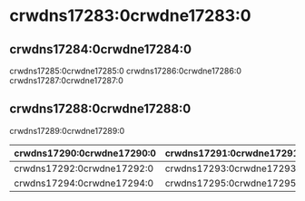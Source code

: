 # crwdns17283:0crwdne17283:0

## crwdns17284:0crwdne17284:0

crwdns17285:0crwdne17285:0 crwdns17286:0crwdne17286:0 crwdns17287:0crwdne17287:0

## crwdns17288:0crwdne17288:0

crwdns17289:0crwdne17289:0

| crwdns17290:0crwdne17290:0 | crwdns17291:0crwdne17291:0 |
| -------------------------- | -------------------------- |
| crwdns17292:0crwdne17292:0 | crwdns17293:0crwdne17293:0 |
| crwdns17294:0crwdne17294:0 | crwdns17295:0crwdne17295:0 |
